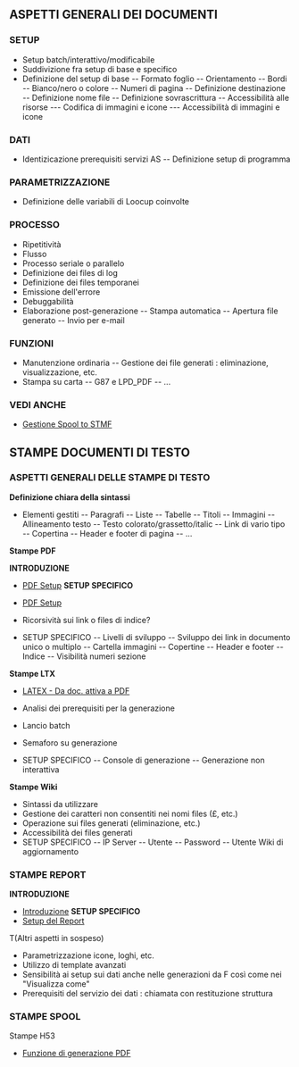 ## ASPETTI GENERALI DEI DOCUMENTI

### SETUP

- Setup batch/interattivo/modificabile
- Suddivizione fra setup di base e specifico
- Definizione del setup di base
-- Formato foglio
-- Orientamento
-- Bordi
-- Bianco/nero o colore
-- Numeri di pagina
-- Definizione destinazione
-- Definizione nome file
-- Definizione sovrascrittura
-- Accessibilità alle risorse
--- Codifica di immagini e icone
--- Accessibilità di immagini e icone


### DATI

- Identizicazione prerequisiti servizi AS
-- Definizione setup di programma


### PARAMETRIZZAZIONE

- Definizione delle variabili di Loocup coinvolte


### PROCESSO

- Ripetitività
- Flusso
- Processo seriale o parallelo
- Definizione dei files di log
- Definizione dei files temporanei
- Emissione dell'errore
- Debuggabilità
- Elaborazione post-generazione
-- Stampa automatica
-- Apertura file generato
-- Invio per e-mail


### FUNZIONI

- Manutenzione ordinaria
-- Gestione dei file generati :  eliminazione, visualizzazione, etc.
- Stampa su carta
-- G87 e LPD_PDF
-- ...


### VEDI ANCHE
- [Gestione Spool to STMF](Sorgenti/MB/DOC_OGG/P_TSTG87)

## STAMPE DOCUMENTI DI TESTO
### ASPETTI GENERALI DELLE STAMPE DI TESTO
**Definizione chiara della sintassi**

- Elementi gestiti
-- Paragrafi
-- Liste
-- Tabelle
-- Titoli
-- Immagini
-- Allineamento testo
-- Testo colorato/grassetto/italic
-- Link di vario tipo
-- Copertina
-- Header e footer di pagina
-- ...


**Stampe PDF**

**INTRODUZIONE**
- [PDF Setup](Sorgenti/MB/DOC/LOCFRM_PD)
**SETUP SPECIFICO**
- [PDF Setup](Sorgenti/MB/DOC/LOCFRM_PDS)


- Ricorsività sui link o files di indice?
- SETUP SPECIFICO
-- Livelli di sviluppo
-- Sviluppo dei link in documento unico o multiplo
-- Cartella immagini
-- Copertine
-- Header e footer
-- Indice
-- Visibilità numeri sezione


**Stampe LTX**
- [LATEX - Da doc. attiva a PDF](Sorgenti/MB/DOC/LOCFRM_LT)

- Analisi dei prerequisiti per la generazione
- Lancio batch
- Semaforo su generazione
- SETUP SPECIFICO
-- Console di generazione
-- Generazione non interattiva

**Stampe Wiki**

- Sintassi da utilizzare
- Gestione dei caratteri non consentiti nei nomi files (£, etc.)
- Operazione sui files generati (eliminazione, etc.)
- Accessibilità dei files generati
- SETUP SPECIFICO
-- IP Server
-- Utente
-- Password
-- Utente Wiki di aggiornamento


### STAMPE REPORT
**INTRODUZIONE**
- [Introduzione](Sorgenti/MB/DOC/LOCREP_INT)
**SETUP SPECIFICO**
- [Setup del Report](Sorgenti/MB/DOC/LOCREP_STP)


 T(Altri aspetti in sospeso)
- Parametrizzazione icone, loghi, etc.
- Utilizzo di template avanzati
- Sensibilità ai setup sui dati anche nelle generazioni da F così come nei "Visualizza come"
- Prerequisiti del servizio dei dati :  chiamata con restituzione struttura


### STAMPE SPOOL
Stampe H53
- [Funzione di generazione PDF](Sorgenti/MB/DOC_OGG/P_TSTH53)
